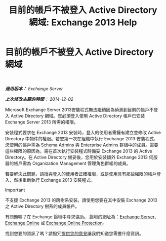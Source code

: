 ﻿---
title: '目前的帳戶不被登入 Active Directory 網域: Exchange 2013 Help'
TOCTitle: 目前的帳戶不被登入 Active Directory 網域
ms:assetid: 0e229d10-605a-420f-bf8b-58a7fcb5b259
ms:mtpsurl: https://technet.microsoft.com/zh-tw/library/ms.exch.setupreadiness.loggedontodomain(v=EXCHG.150)
ms:contentKeyID: 50472562
ms.date: 05/21/2018
mtps_version: v=EXCHG.150
ms.translationtype: MT
---

# 目前的帳戶不被登入 Active Directory 網域

 

_**適用版本：** Exchange Server_

_**上次修改主題的時間：** 2014-12-02_

Microsoft Exchange Server 2013安裝程式無法繼續因為偵測到目前的帳戶不登入 Active Directory 網域。您必須登入使用 Active Directory 帳戶已安裝 Exchange Server 2013 所需的權限。

安裝程式要求在 Exchange 2013 安裝時，登入的使用者需擁有建立並修改 Active Directory 中物件的權限。若您第一次在組織中執行 Exchange 2013 安裝程式，您使用的帳戶需為 Schema Admins 與 Enterprise Admins 群組中的成員。需要這些權限的原因為，需在首次執行安裝程式時備妥 Exchange 2013 的 Active Directory。在 Active Directory 備妥後，您用於安裝額外 Exchange 2013 伺服器的帳戶需為 Organization Management 管理角色群組的成員。

若要解決此問題，請授與登入的使用者正確權限，或是使用具有那些權限的帳戶登入，然後重新執行 Exchange 2013 安裝程式。


> [!IMPORTANT]  
> 不支援 Exchange 2013 的跨樹系安裝。請使用您要在其中安裝 Exchange 2013 之 Active Directory 樹系的成員帳戶。




有問題嗎？在 Exchange 論壇中尋求協助。 論壇的網址為：[Exchange Server](https://go.microsoft.com/fwlink/p/?linkid=60612)、 [Exchange Online](https://go.microsoft.com/fwlink/p/?linkid=267542) 或 [Exchange Online Protection](https://go.microsoft.com/fwlink/p/?linkid=285351)。

找到您要的資訊了嗎？請撥冗[提供您的意見](mailto:exsetuphelpfeedback@microsoft.com?subject=exchange%202013%20setup%20help%20feedbac)讓我們知道您需要什麼資訊。


